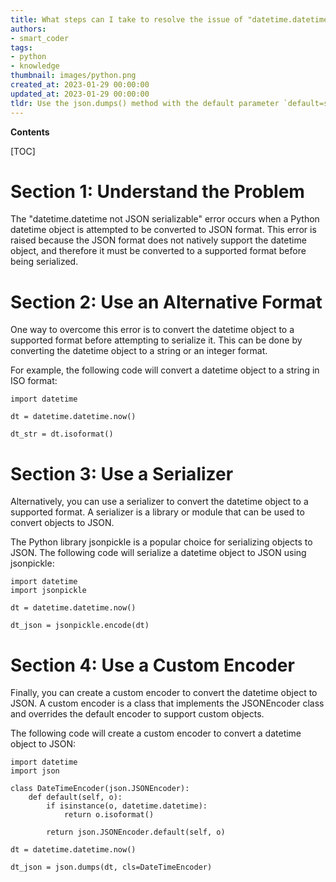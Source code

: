 ```yaml
---
title: What steps can I take to resolve the issue of "datetime.datetime not being JSON serializable"?
authors:
- smart_coder
tags:
- python
- knowledge
thumbnail: images/python.png
created_at: 2023-01-29 00:00:00
updated_at: 2023-01-29 00:00:00
tldr: Use the json.dumps() method with the default parameter `default=str` to convert the datetime object to a string before serializing.
---
```


**Contents**

[TOC]

# Section 1: Understand the Problem

The "datetime.datetime not JSON serializable" error occurs when a Python datetime object is attempted to be converted to JSON format. This error is raised because the JSON format does not natively support the datetime object, and therefore it must be converted to a supported format before being serialized.

# Section 2: Use an Alternative Format

One way to overcome this error is to convert the datetime object to a supported format before attempting to serialize it. This can be done by converting the datetime object to a string or an integer format. 

For example, the following code will convert a datetime object to a string in ISO format:

```
import datetime

dt = datetime.datetime.now()

dt_str = dt.isoformat()
```

# Section 3: Use a Serializer

Alternatively, you can use a serializer to convert the datetime object to a supported format. A serializer is a library or module that can be used to convert objects to JSON. 

The Python library jsonpickle is a popular choice for serializing objects to JSON. The following code will serialize a datetime object to JSON using jsonpickle:

```
import datetime
import jsonpickle

dt = datetime.datetime.now()

dt_json = jsonpickle.encode(dt)
```

# Section 4: Use a Custom Encoder

Finally, you can create a custom encoder to convert the datetime object to JSON. A custom encoder is a class that implements the JSONEncoder class and overrides the default encoder to support custom objects.

The following code will create a custom encoder to convert a datetime object to JSON:

```
import datetime
import json

class DateTimeEncoder(json.JSONEncoder):
    def default(self, o):
        if isinstance(o, datetime.datetime):
            return o.isoformat()

        return json.JSONEncoder.default(self, o)

dt = datetime.datetime.now()

dt_json = json.dumps(dt, cls=DateTimeEncoder)
```
